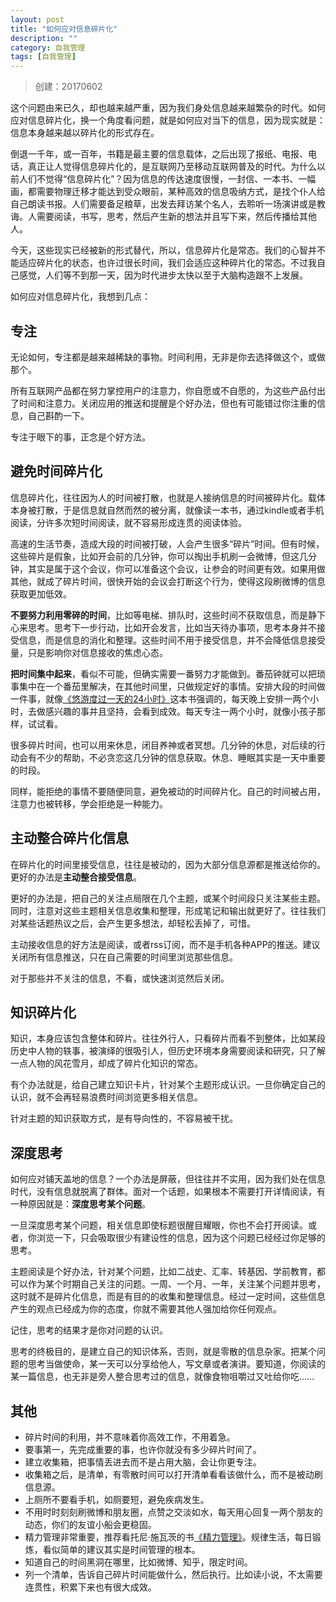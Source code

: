 ```yaml
---
layout: post
title: "如何应对信息碎片化"
description: ""
category: 自我管理
tags: [自我管理]
---
```



> 创建：20170602

这个问题由来已久，却也越来越严重，因为我们身处信息越来越繁杂的时代。如何应对信息碎片化，换一个角度看问题，就是如何应对当下的信息，因为现实就是：信息本身越来越以碎片化的形式存在。

倒退一千年，或一百年，书籍是最主要的信息载体，之后出现了报纸、电报、电话，真正让人觉得信息碎片化的，是互联网乃至移动互联网普及的时代。为什么以前人们不觉得“信息碎片化”？因为信息的传达速度很慢，一封信、一本书、一幅画，都需要物理迁移才能达到受众眼前，某种高效的信息吸纳方式，是找个仆人给自己朗读书报。人们需要备足粮草，出发去拜访某个名人，去聆听一场演讲或是教诲。人需要阅读，书写，思考，然后产生新的想法并且写下来，然后传播给其他人。

今天，这些现实已经被新的形式替代，所以，信息碎片化是常态。我们的心智并不能适应碎片化的状态，也许过很长时间，我们会适应这种碎片化的常态。不过我自己感觉，人们等不到那一天，因为时代进步太快以至于大脑构造跟不上发展。

如何应对信息碎片化，我想到几点：

## 专注

无论如何，专注都是越来越稀缺的事物。时间利用，无非是你去选择做这个，或做那个。

所有互联网产品都在努力掌控用户的注意力，你自愿或不自愿的，为这些产品付出了时间和注意力。关闭应用的推送和提醒是个好办法，但也有可能错过你注重的信息，自己斟酌一下。

专注于眼下的事，正念是个好方法。


## 避免时间碎片化

信息碎片化，往往因为人的时间被打散，也就是人接纳信息的时间被碎片化。载体本身被打散，于是信息就自然而然的被分离，就像读一本书，通过kindle或者手机阅读，分许多次短时间阅读，就不容易形成连贯的阅读体验。

高速的生活节奏，造成大段的时间被打破，人会产生很多“碎片”时间。但有时候，这些碎片是假象，比如开会前的几分钟，你可以掏出手机刷一会微博，但这几分钟，其实是属于这个会议，你可以准备这个会议，让参会的时间更有效。如果用做其他，就成了碎片时间，很快开始的会议会打断这个行为，使得这段刷微博的信息获取更加低效。

**不要努力利用零碎的时间**，比如等电梯、排队时，这些时间不获取信息，而是静下心来思考。思考下一步行动，比如开会发言，比如当天待办事项，思考本身并不接受信息，而是信息的消化和整理。这些时间不用于接受信息，并不会降低信息接受量，只是影响你对信息接收的焦虑心态。

**把时间集中起来**，看似不可能，但确实需要一番努力才能做到。番茄钟就可以把琐事集中在一个番茄里解决，在其他时间里，只做规定好的事情。安排大段的时间做一件事，就像[《悠游度过一天的24小时》](https://book.douban.com/subject/4243207/)这本书强调的，每天晚上安排一两个小时，去做感兴趣的事并且坚持，会看到成效。每天专注一两个小时，就像小孩子那样，试试看。

很多碎片时间，也可以用来休息，闭目养神或者冥想。几分钟的休息，对后续的行动会有不少的帮助，不必贪恋这几分钟的信息获取。休息、睡眠其实是一天中重要的时段。

同样，能拒绝的事情不要随便同意，避免被动的时间碎片化。自己的时间被占用，注意力也被转移，学会拒绝是一种能力。

## 主动整合碎片化信息

在碎片化的时间里接受信息，往往是被动的，因为大部分信息源都是推送给你的。更好的办法是**主动整合接受信息**。

更好的办法是，把自己的关注点局限在几个主题，或某个时间段只关注某些主题。同时，注意对这些主题相关信息收集和整理，形成笔记和输出就更好了。往往我们对某些话题热议之后，会产生更多想法，却轻松丢掉了，可惜。

主动接收信息的好方法是阅读，或者rss订阅，而不是手机各种APP的推送。建议关闭所有信息推送，只在自己需要的时间里浏览那些信息。

对于那些并不关注的信息，不看，或快速浏览然后关闭。

## 知识碎片化

知识，本身应该包含整体和碎片。往往外行人，只看碎片而看不到整体，比如某段历史中人物的轶事，被演绎的很吸引人，但历史环境本身需要阅读和研究，只了解一点人物的风花雪月，却成了碎片化知识的常态。

有个办法就是，给自己建立知识卡片，针对某个主题形成认识。一旦你确定自己的认识，就不会再轻易浪费时间浏览更多相关信息。

针对主题的知识获取方式，是有导向性的，不容易被干扰。

## 深度思考

如何应对铺天盖地的信息？一个办法是屏蔽，但往往并不实用，因为我们处在信息时代，没有信息就脱离了群体。面对一个话题，如果根本不需要打开详情阅读，有一种原因就是：**深度思考某个问题**。

一旦深度思考某个问题，相关信息即使标题很醒目耀眼，你也不会打开阅读。或者，你浏览一下，只会吸取很少有建设性的信息，因为这个问题已经经过你足够的思考。

主题阅读是个好办法，针对某个问题，比如二战史、汇率、转基因、学前教育，都可以作为某个时期自己关注的问题。一周、一个月、一年，关注某个问题并思考，这时就不是碎片化信息，而是有目的的收集和整理信息。经过一定时间，这些信息产生的观点已经成为你的态度，你就不需要其他人强加给你任何观点。

记住，思考的结果才是你对问题的认识。

思考的终极目的，是建立自己的知识体系，否则，就是零散的信息杂家。把某个问题的思考当做使命，某一天可以分享给他人，写文章或者演讲。要知道，你阅读的某一篇信息，也无非是旁人整合思考过的信息，就像食物咀嚼过又吐给你吃……

## 其他

- 碎片时间的利用，并不意味着你高效工作，不用着急。
- 要事第一，先完成重要的事，也许你就没有多少碎片时间了。
- 建立收集箱，把事情丢进去而不是占用大脑，会让你更专注。
- 收集箱之后，是清单，有零散时间可以打开清单看看该做什么，而不是被动刷信息源。
- 上厕所不要看手机，如厕要短，避免疾病发生。
- 不用时时刻刻刷微博和朋友圈，点赞之交淡如水，每天用心回复一两个朋友的动态，你们的友谊小船会更稳固。
- 精力管理非常重要，推荐看托尼·施瓦茨的书[《精力管理》](https://book.douban.com/subject/26606009/)。规律生活，每日锻炼，看似简单的建议其实是时间管理的根本。
- 知道自己的时间黑洞在哪里，比如微博、知乎，限定时间。
- 列一个清单，告诉自己碎片时间能做什么，然后执行。比如读小说，不太需要连贯性，积累下来也有很大成效。

